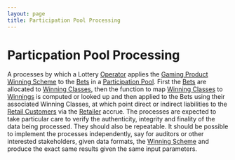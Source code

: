 ```yaml
---
layout: page
title: Participation Pool Processing
---
```


# Particpation Pool Processing

A processes by which a Lottery [Operator](operator) applies the [Gaming Product](gaming-product) [Winning Scheme](winning-scheme) to the [Bets](bet) in a [Participation Pool](participation-pool).
First the [Bets](bets) are allocated to [Winning Classes](winning-class), then the function to map [Winning Classes](winning-class) to [Winnings](winning) is computed or looked up and then applied to the Bets using their associated Winning Classes, at which point direct or indirect liabilities to the [Retail Customers](retail-customer) via the [Retailer](retailer) accrue.
The processes are expected to take particular care to verify the authenticity, integrity and finality of the data being processed. They should also be repeatable. It should be possible to implement the processes independently, say for auditors or other interested stakeholders, given data formats, the [Winning Scheme](winning-scheme) and produce the exact same results given the same input parameters.
